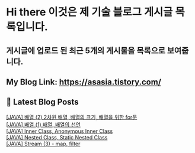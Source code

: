 # Hi there 이것은 제 기술 블로그 게시글 목록입니다.
## 게시글에 업로드 된 최근 5개의 게시물을 목록으로 보여줍니다.

## My Blog Link: https://asasia.tistory.com/

## 📕 Latest Blog Posts

<a href=https://asasia.tistory.com/63>[JAVA] 배열 (2) 2차원 배열, 배열의 크기, 배열을 위한 for문</a></br><a href=https://asasia.tistory.com/62>[JAVA] 배열 (1) 배열, 배열의 선언</a></br><a href=https://asasia.tistory.com/61>[JAVA] Inner Class, Anonymous Inner Class</a></br><a href=https://asasia.tistory.com/60>[JAVA] Nested Class, Static Nested Class</a></br><a href=https://asasia.tistory.com/59>[JAVA] Stream (3) - map, filter</a></br>